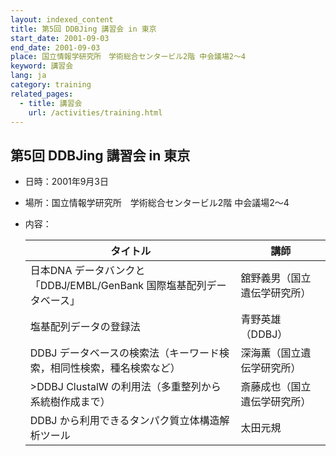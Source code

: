 ```yaml
---
layout: indexed_content
title: 第5回 DDBJing 講習会 in 東京
start_date: 2001-09-03
end_date: 2001-09-03
place: 国立情報学研究所　学術総合センタービル2階 中会議場2～4
keyword: 講習会
lang: ja
category: training
related_pages:
  - title: 講習会
    url: /activities/training.html
---
```


## 第5回 DDBJing 講習会 in 東京 <a name="5"></a>

-   日時：2001年9月3日
-   場所：国立情報学研究所　学術総合センタービル2階 中会議場2～4
-   内容：

    | タイトル | 講師 |
    |----|----|
    | 日本DNA データバンクと「DDBJ/EMBL/GenBank 国際塩基配列データベース」 | 舘野義男（国立遺伝学研究所） |
    | 塩基配列データの登録法 | 青野英雄（DDBJ） |
    | DDBJ データベースの検索法（キーワード検索，相同性検索，種名検索など） | 深海薫（国立遺伝学研究所）   |
    | &gt;DDBJ ClustalW の利用法（多重整列から系統樹作成まで） | 斎藤成也（国立遺伝学研究所） |
    | DDBJ から利用できるタンパク質立体構造解析ツール | 太田元規 |
